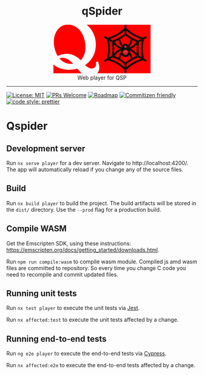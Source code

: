 <div align="center">
  <h1>qSpider</h1>
  <img src="./qspider-logo-512.png" width="256" /><br/>
  Web player for QSP
</div>

<hr />

[![License: MIT](https://img.shields.io/badge/License-MIT-yellow.svg)](https://opensource.org/licenses/MIT)
[![PRs Welcome](https://img.shields.io/badge/PRs-welcome-brightgreen.svg)](http://makeapullrequest.com)
[![Roadmap](https://img.shields.io/badge/%F0%9F%93%94-roadmap-CD9523.svg)](https://github.com/srg-kostyrko/qSpider/blob/master/docs/ROADMAP.md)
[![Commitizen friendly](https://img.shields.io/badge/commitizen-friendly-brightgreen.svg)](http://commitizen.github.io/cz-cli/)
[![code style: prettier](https://img.shields.io/badge/code_style-prettier-ff69b4.svg?style=flat-square)](https://github.com/prettier/prettier)

# Qspider

## Development server

Run `nx serve player` for a dev server. Navigate to http://localhost:4200/. The app will automatically reload if you change any of the source files.

## Build

Run `nx build player` to build the project. The build artifacts will be stored in the `dist/` directory. Use the `--prod` flag for a production build.

## Compile WASM

Get the Emscripten SDK, using these instructions: <https://emscripten.org/docs/getting_started/downloads.html>.

Run `npm run compile:wasm` to compile wasm module. Compiled js amd wasm files are committed to repository. So every time you change C code you need to recompile and commit updated files.

## Running unit tests

Run `nx test player` to execute the unit tests via [Jest](https://jestjs.io).

Run `nx affected:test` to execute the unit tests affected by a change.

## Running end-to-end tests

Run `ng e2e player` to execute the end-to-end tests via [Cypress](https://www.cypress.io).

Run `nx affected:e2e` to execute the end-to-end tests affected by a change.
